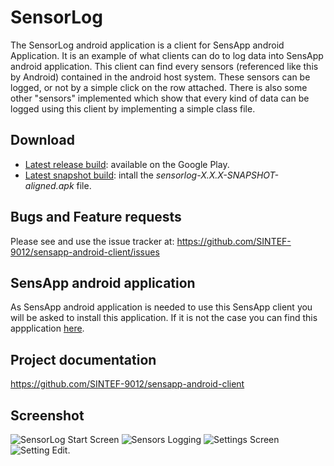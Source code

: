 SensorLog
============================

The SensorLog android application is a client for SensApp android Application. It is an example of what clients can do to log data into SensApp android application.
This client can find every sensors (referenced like this by Android) contained in the android host system. These sensors can be logged, or not by a simple click on the row attached.
There is also some other "sensors" implemented which show that every kind of data can be logged using this client by implementing a simple class file.

Download
---------------------
* [Latest release build](https://play.google.com/store/apps/details?id=org.sensapp.android.sensappdroid.clientsamples.sensorlogger): available on the Google Play.
* [Latest snapshot build](http://build.thingml.org/job/Build%20SensApp%20Android/lastSuccessfulBuild/org.sensapp.android$sensappdroid-main/): intall the *sensorlog-X.X.X-SNAPSHOT-aligned.apk* file.

Bugs and Feature requests
-------------------------
Please see and use the issue tracker at: https://github.com/SINTEF-9012/sensapp-android-client/issues

SensApp android application
-------------------------
As SensApp android application is needed to use this SensApp client you will be asked to install this application. If it is not the case you can find this appplication [here](https://play.google.com/store/apps/details?id=org.sensapp.android.sensappdroid).

Project documentation
------------------------
https://github.com/SINTEF-9012/sensapp-android-client

Screenshot
-------------------------
![SensorLog Start Screen](https://raw.github.com/SINTEF-9012/sensapp-android-client/master/extra/screenshot/startscreen.png) ![Sensors Logging](https://raw.github.com/SINTEF-9012/sensapp-android-client/master/extra/screenshot/startedsensors.png) ![Settings Screen](https://raw.github.com/SINTEF-9012/sensapp-android-client/master/extra/screenshot/settingsscreen.png) ![Setting Edit](https://raw.github.com/SINTEF-9012/sensapp-android-client/master/extra/screenshot/settingedit.png).


